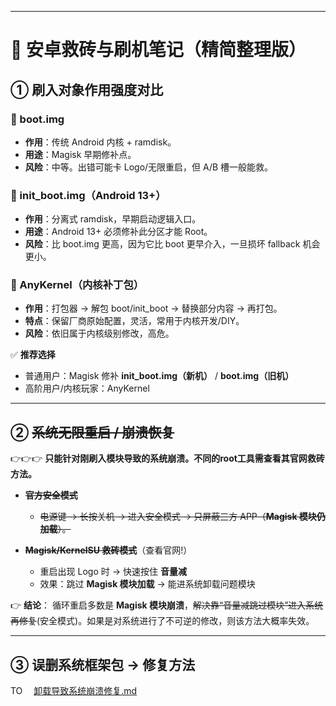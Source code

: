 
---

# 📘 安卓救砖与刷机笔记（精简整理版）

## ① **刷入对象作用强度对比**

### 🔹 boot.img

* **作用**：传统 Android 内核 + ramdisk。
* **用途**：Magisk 早期修补点。
* **风险**：中等。出错可能卡 Logo/无限重启，但 A/B 槽一般能救。

### 🔹 init\_boot.img（Android 13+）

* **作用**：分离式 ramdisk，早期启动逻辑入口。
* **用途**：Android 13+ 必须修补此分区才能 Root。
* **风险**：比 boot.img 更高，因为它比 boot 更早介入，一旦损坏 fallback 机会更小。

### 🔹 AnyKernel（内核补丁包）

* **作用**：打包器 → 解包 boot/init\_boot → 替换部分内容 → 再打包。
* **特点**：保留厂商原始配置，灵活，常用于内核开发/DIY。
* **风险**：依旧属于内核级别修改，高危。

✅ **推荐选择**

* 普通用户：Magisk 修补 **init\_boot.img（新机）** / **boot.img（旧机）**
* 高阶用户/内核玩家：AnyKernel

---

## ② ~~**系统无限重启 / 崩溃恢复**~~
👉👉👉 **只能针对刚刷入模块导致的系统崩溃。不同的root工具需查看其官网救砖方法。**

* ~~**官方安全模式**~~

  * ~~电源键 → 长按关机 → 进入安全模式 → 只屏蔽三方 APP（**Magisk 模块仍加载**）。~~

* ~~**Magisk/KernelSU 救砖模式**~~（查看官网!）

  * 重启出现 Logo 时 → 快速按住 **音量减**
  * 效果：跳过 **Magisk 模块加载** → 能进系统卸载问题模块

👉 **结论**：
循环重启多数是 **Magisk 模块崩溃**，~~解决靠“音量减跳过模块”进入系统再修复~~(安全模式)。如果是对系统进行了不可逆的修改，则该方法大概率失效。

---

## ③ **误删系统框架包 → 修复方法**
 TO &emsp;[卸载导致系统崩溃修复.md](./卸载导致系统崩溃修复.md)
